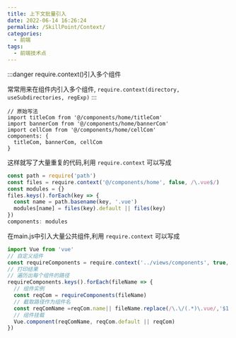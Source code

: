 ```yaml
---
title: 上下文批量引入
date: 2022-06-14 16:26:24
permalink: /SkillPoint/Context/
categories:
  - 前端
tags:
  - 前端技术点
---
```


:::danger
require.context()引入多个组件

常常用来在组件内引入多个组件, `require.context(directory, useSubdirectories, regExp)`
:::

```vue
// 原始写法
import titleCom from '@/components/home/titleCom'
import bannerCom from '@/components/home/bannerCom'
import cellCom from '@/components/home/cellCom'
components: {
  titleCom, bannerCom, cellCom
}
```

这样就写了大量重复的代码,利用 `require.context` 可以写成

```js
const path = require('path')
const files = require.context('@/components/home', false, /\.vue$/)
const modules = {}
files.keys().forEach(key => {
  const name = path.basename(key, '.vue')
  modules[name] = files(key).default || files(key)
})
components: modules
```

在main.js中引入大量公共组件,利用 `require.context` 可以写成

```js
import Vue from 'vue'
// 自定义组件
const requireComponents = require.context('../views/components', true, /\.vue/)
// 打印结果
// 遍历出每个组件的路径
requireComponents.keys().forEach(fileName => {
  // 组件实例
  const reqCom = requireComponents(fileName)
  // 截取路径作为组件名
  const reqComName =reqCom.name|| fileName.replace(/\.\/(.*)\.vue/,'$1')
  // 组件挂载
  Vue.component(reqComName, reqCom.default || reqCom)
})

```
